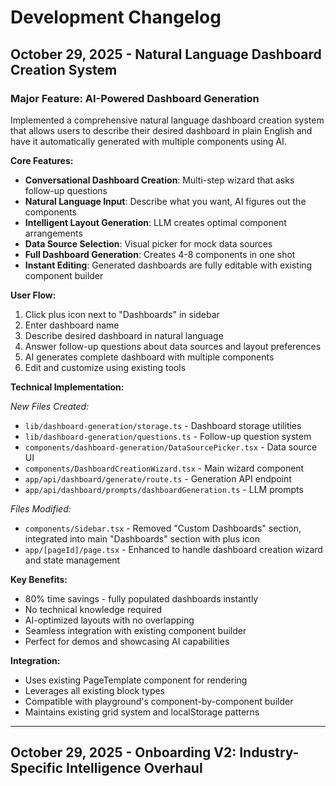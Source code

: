# Development Changelog

## October 29, 2025 - Natural Language Dashboard Creation System

### Major Feature: AI-Powered Dashboard Generation

Implemented a comprehensive natural language dashboard creation system that allows users to describe their desired dashboard in plain English and have it automatically generated with multiple components using AI.

**Core Features:**
- **Conversational Dashboard Creation**: Multi-step wizard that asks follow-up questions
- **Natural Language Input**: Describe what you want, AI figures out the components
- **Intelligent Layout Generation**: LLM creates optimal component arrangements
- **Data Source Selection**: Visual picker for mock data sources
- **Full Dashboard Generation**: Creates 4-8 components in one shot
- **Instant Editing**: Generated dashboards are fully editable with existing component builder

**User Flow:**
1. Click plus icon next to "Dashboards" in sidebar
2. Enter dashboard name
3. Describe desired dashboard in natural language
4. Answer follow-up questions about data sources and layout preferences
5. AI generates complete dashboard with multiple components
6. Edit and customize using existing tools

**Technical Implementation:**

*New Files Created:*
- `lib/dashboard-generation/storage.ts` - Dashboard storage utilities
- `lib/dashboard-generation/questions.ts` - Follow-up question system
- `components/dashboard-generation/DataSourcePicker.tsx` - Data source UI
- `components/DashboardCreationWizard.tsx` - Main wizard component
- `app/api/dashboard/generate/route.ts` - Generation API endpoint
- `app/api/dashboard/prompts/dashboardGeneration.ts` - LLM prompts

*Files Modified:*
- `components/Sidebar.tsx` - Removed "Custom Dashboards" section, integrated into main "Dashboards" section with plus icon
- `app/[pageId]/page.tsx` - Enhanced to handle dashboard creation wizard and state management

**Key Benefits:**
- 80% time savings - fully populated dashboards instantly
- No technical knowledge required
- AI-optimized layouts with no overlapping
- Seamless integration with existing component builder
- Perfect for demos and showcasing AI capabilities

**Integration:**
- Uses existing PageTemplate component for rendering
- Leverages all existing block types
- Compatible with playground's component-by-component builder
- Maintains existing grid system and localStorage patterns

---

## October 29, 2025 - Onboarding V2: Industry-Specific Intelligence Overhaul
